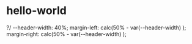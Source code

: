# hello-world
\?/
--header-width: 40%; 
    margin-left: calc(50% - var(--header-width) );
    margin-right: calc(50% - var(--header-width) );















